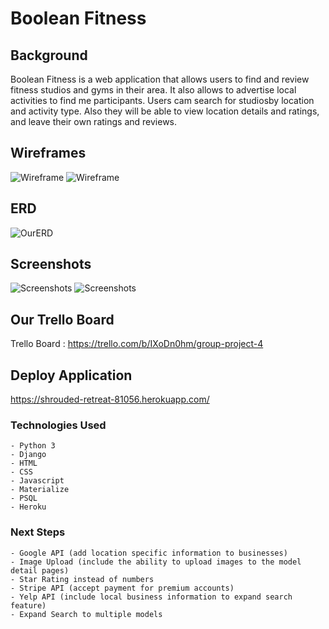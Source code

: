 # Boolean Fitness

## Background 
Boolean Fitness is a web application that allows users to find  and review fitness studios and gyms in their area. It also allows to advertise local activities to find me participants. Users cam search for studiosby location and activity type. Also they will be able to view location details and ratings, and leave their own ratings and reviews.

## Wireframes
![Wireframe](https://i.imgur.com/yzWld0M.png)
![Wireframe](https://i.imgur.com/Vhqcsar.png)

## ERD
![OurERD](https://i.imgur.com/3d0Ckzp.png)

## Screenshots
![Screenshots](https://i.imgur.com/PjMaXAo.png)
![Screenshots](https://i.imgur.com/4VkF8Eu.png)

## Our Trello Board
Trello Board : https://trello.com/b/IXoDn0hm/group-project-4

## Deploy Application

https://shrouded-retreat-81056.herokuapp.com/

### Technologies Used
    - Python 3
    - Django
    - HTML 
    - CSS 
    - Javascript 
    - Materialize 
    - PSQL
    - Heroku


### Next Steps 

    - Google API (add location specific information to businesses)
    - Image Upload (include the ability to upload images to the model detail pages)
    - Star Rating instead of numbers
    - Stripe API (accept payment for premium accounts)
    - Yelp API (include local business information to expand search feature)
    - Expand Search to multiple models 



